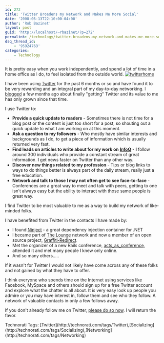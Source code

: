 ```yaml
---
id: 272
title: 'Twitter Broadens my Network and Makes Me More Social'
date: '2008-05-13T22:10:00-04:00'
author: 'Rob Bazinet'
layout: post
guid: 'http://localhost/~rbazinet/?p=272'
permalink: /technology/twitter-broadens-my-network-and-makes-me-more-social/
dsq_thread_id:
    - '95924763'
categories:
    - Technology
---
```


It is pretty easy when you work independently, and spend a lot of time in a home office as I do, to feel isolated from the outside world. [![twitterhome](http://www.accidentaltechnologist.com/files/media/image/WindowsLiveWriter/Twitterhasbroadenedmynetworkandmademesoc_D7E1/twitterhome_thumb.jpg)](http://www.accidentaltechnologist.com/files/media/image/WindowsLiveWriter/Twitterhasbroadenedmynetworkandmademesoc_D7E1/twitterhome_2.jpg)

I have been using [Twitter](http://www.twitter.com/rbazinet) for the past 6 months or so and have found it to be very rewarding and an integral part of my day-to-day networking. I [blogged](http://www.accidentaltechnologist.com/technology/finally-getting-twitter/) a few months ago about finally "getting" Twitter and its value to me has only grown since that time.

I use Twitter to:

- **Provide a quick update to readers** - Sometimes there is not time for a blog post or the content is just too short for a post, so shouting out a quick update to what I am working on at this moment.
- **Ask a question to my followers** - Who mostly have similar interests and backgrounds as I do, to get a piece of information which is usually returned very fast.
- **Find leads on articles to write about for my work on** [**InfoQ**](http://www.infoq.com) - I follow around 300 individuals who provide a constant stream of great information. I get news faster on Twitter than any other way.
- **Discover new things related to my profession** - Tips or blog links to ways to do things better is always part of the daily stream, really just a free education.
- **Network and talk to those I may not often get to see face-to-face** - Conferences are a great way to meet and talk with peers, getting to one isn't always easy but the ability to interact with those same people is great way.

I find Twitter to be most valuable to me as a way to build my network of like-minded folks.

I have benefited from Twitter in the contacts I have made by:

- I found [Ninject](http://ninject.org/) - a great dependency injection container for .NET
- I became part of [The Lounge](http://www.infozerk.com/thelounge/) network and now a member of an open source project, [Graffiti-Redirect](http://code.google.com/p/graffiti-redirect/).
- Met the organizer of a new Rails conference, [acts\_as\_conference](http://www.actsasconference.com/), attended it and met many people I knew only online.
- And so many others.....

If it wasn't for Twitter I would not likely have come across any of these folks and not gained by what they have to offer.

I think everyone who spends time on the Internet using services like Facebook, MySpace and others should sign up for a free Twitter account and explore what the chatter is all about. It is very easy look up people you admire or you may have interest in, follow them and see who they follow. A network of valuable contacts in only a few follows away.

If you don't already follow me on Twitter, [please do so now](http://www.twitter.com/rbazinet). I will return the favor.

<div class="wlWriterSmartContent" id="scid:0767317B-992E-4b12-91E0-4F059A8CECA8:f101470f-3f4a-44ca-b0c4-f3b9f9c376ad" style="margin: 0px; padding: 0px; display: inline;">Technorati Tags: [Twitter](http://technorati.com/tags/Twitter),[Socializing](http://technorati.com/tags/Socializing),[Networking](http://technorati.com/tags/Networking)</div>